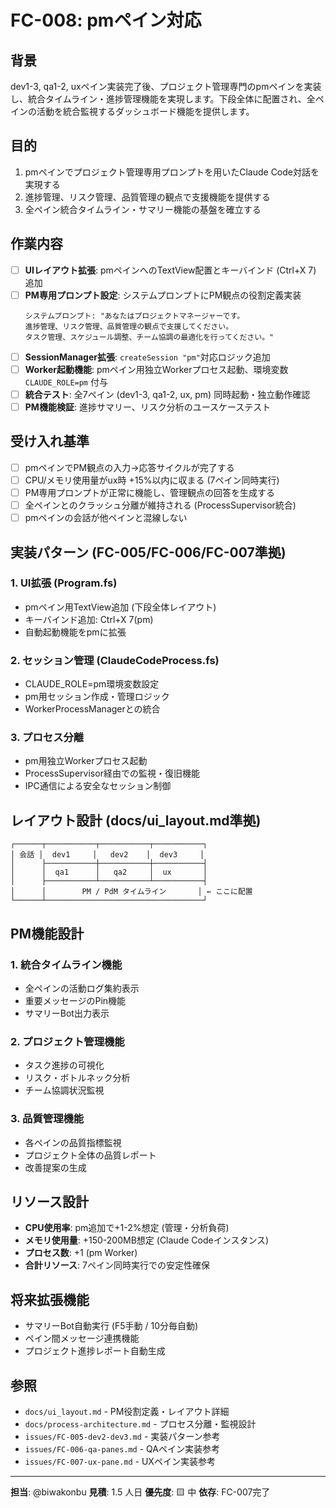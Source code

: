 # FC-008: pmペイン対応

## 背景
dev1-3, qa1-2, uxペイン実装完了後、プロジェクト管理専門のpmペインを実装し、統合タイムライン・進捗管理機能を実現します。下段全体に配置され、全ペインの活動を統合監視するダッシュボード機能を提供します。

## 目的
1. pmペインでプロジェクト管理専用プロンプトを用いたClaude Code対話を実現する
2. 進捗管理、リスク管理、品質管理の観点で支援機能を提供する
3. 全ペイン統合タイムライン・サマリー機能の基盤を確立する

## 作業内容
- [ ] **UIレイアウト拡張**: pmペインへのTextView配置とキーバインド (Ctrl+X 7) 追加
- [ ] **PM専用プロンプト設定**: システムプロンプトにPM観点の役割定義実装
  ```
  システムプロンプト: "あなたはプロジェクトマネージャーです。
  進捗管理、リスク管理、品質管理の観点で支援してください。
  タスク管理、スケジュール調整、チーム協調の最適化を行ってください。"
  ```
- [ ] **SessionManager拡張**: `createSession "pm"`対応ロジック追加
- [ ] **Worker起動機能**: pmペイン用独立Workerプロセス起動、環境変数 `CLAUDE_ROLE=pm` 付与
- [ ] **統合テスト**: 全7ペイン (dev1-3, qa1-2, ux, pm) 同時起動・独立動作確認
- [ ] **PM機能検証**: 進捗サマリー、リスク分析のユースケーステスト

## 受け入れ基準
- [ ] pmペインでPM観点の入力→応答サイクルが完了する
- [ ] CPU/メモリ使用量がux時 +15%以内に収まる (7ペイン同時実行)
- [ ] PM専用プロンプトが正常に機能し、管理観点の回答を生成する
- [ ] 全ペインとのクラッシュ分離が維持される (ProcessSupervisor統合)
- [ ] pmペインの会話が他ペインと混線しない

## 実装パターン (FC-005/FC-006/FC-007準拠)
### 1. UI拡張 (Program.fs)
- pmペイン用TextView追加 (下段全体レイアウト)
- キーバインド追加: Ctrl+X 7(pm)
- 自動起動機能をpmに拡張

### 2. セッション管理 (ClaudeCodeProcess.fs)
- CLAUDE_ROLE=pm環境変数設定
- pm用セッション作成・管理ロジック
- WorkerProcessManagerとの統合

### 3. プロセス分離
- pm用独立Workerプロセス起動
- ProcessSupervisor経由での監視・復旧機能
- IPC通信による安全なセッション制御

## レイアウト設計 (docs/ui_layout.md準拠)
```
┌──────┬───────────┬───────────┬───────────┐
│ 会話 │  dev1     │   dev2    │  dev3     │
│      ├───────────┼───────────┼───────────┤
│      │  qa1      │   qa2     │  ux       │
│      ├───────────┴───────────┴───────────┤
│      │        PM / PdM タイムライン       │ ← ここに配置
└──────┴───────────────────────────────────┘
```

## PM機能設計
### 1. 統合タイムライン機能
- 全ペインの活動ログ集約表示
- 重要メッセージのPin機能
- サマリーBot出力表示

### 2. プロジェクト管理機能
- タスク進捗の可視化
- リスク・ボトルネック分析
- チーム協調状況監視

### 3. 品質管理機能
- 各ペインの品質指標監視
- プロジェクト全体の品質レポート
- 改善提案の生成

## リソース設計
- **CPU使用率**: pm追加で+1-2%想定 (管理・分析負荷)
- **メモリ使用量**: +150-200MB想定 (Claude Codeインスタンス)
- **プロセス数**: +1 (pm Worker)
- **合計リソース**: 7ペイン同時実行での安定性確保

## 将来拡張機能
- サマリーBot自動実行 (F5手動 / 10分毎自動)
- ペイン間メッセージ連携機能
- プロジェクト進捗レポート自動生成

## 参照
- `docs/ui_layout.md` - PM役割定義・レイアウト詳細
- `docs/process-architecture.md` - プロセス分離・監視設計
- `issues/FC-005-dev2-dev3.md` - 実装パターン参考
- `issues/FC-006-qa-panes.md` - QAペイン実装参考
- `issues/FC-007-ux-pane.md` - UXペイン実装参考

---
**担当**: @biwakonbu
**見積**: 1.5 人日
**優先度**: 🟨 中 
**依存**: FC-007完了
